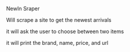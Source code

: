 NewIn Sraper

Will scrape a site to get the newest arrivals 

it will ask the user to choose between two items 

it will print the brand, name, price, and url 


